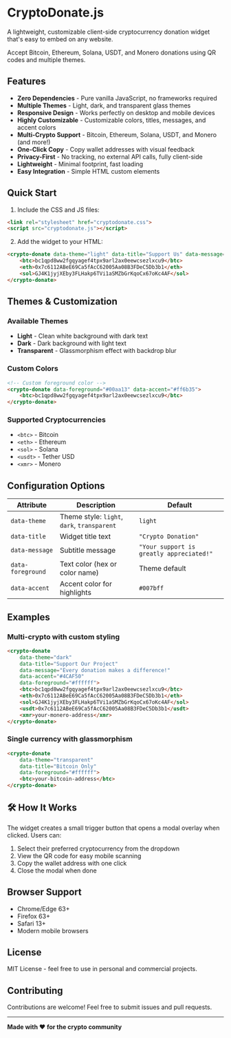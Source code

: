 # CryptoDonate.js

A lightweight, customizable client-side cryptocurrency donation widget that's easy to embed on any website.

Accept Bitcoin, Ethereum, Solana, USDT, and Monero donations using QR codes and multiple themes.

## Features

- **Zero Dependencies** - Pure vanilla JavaScript, no frameworks required
- **Multiple Themes** - Light, dark, and transparent glass themes
- **Responsive Design** - Works perfectly on desktop and mobile devices
- **Highly Customizable** - Customizable colors, titles, messages, and accent colors
- **Multi-Crypto Support** - Bitcoin, Ethereum, Solana, USDT, and Monero (and more!)
- **One-Click Copy** - Copy wallet addresses with visual feedback
- **Privacy-First** - No tracking, no external API calls, fully client-side
- **Lightweight** - Minimal footprint, fast loading
- **Easy Integration** - Simple HTML custom elements

## Quick Start

1. Include the CSS and JS files:
```html
<link rel="stylesheet" href="cryptodonate.css">
<script src="cryptodonate.js"></script>
```

2. Add the widget to your HTML:
```html
<crypto-donate data-theme="light" data-title="Support Us" data-message="Your donations help us grow!">
    <btc>bc1qpd8ww2fgqyagef4tpx9arl2ax0eewcsezlxcu9</btc>
    <eth>0x7c6112ABeE69Ca5fAcC62005Aa08B3FDeC5Db3b1</eth>
    <sol>GJ4K1jyjXEby3FLHakp6TVi1aSMZbGrKqoCx67oKc4AF</sol>
</crypto-donate>
```

## Themes & Customization

### Available Themes
- **Light** - Clean white background with dark text
- **Dark** - Dark background with light text
- **Transparent** - Glassmorphism effect with backdrop blur

### Custom Colors
```html
<!-- Custom foreground color -->
<crypto-donate data-foreground="#00aa13" data-accent="#ff6b35">
    <btc>bc1qpd8ww2fgqyagef4tpx9arl2ax0eewcsezlxcu9</btc>
</crypto-donate>
```

### Supported Cryptocurrencies
- `<btc>` - Bitcoin
- `<eth>` - Ethereum  
- `<sol>` - Solana
- `<usdt>` - Tether USD
- `<xmr>` - Monero

## Configuration Options

| Attribute | Description | Default |
|-----------|-------------|---------|
| `data-theme` | Theme style: `light`, `dark`, `transparent` | `light` |
| `data-title` | Widget title text | `"Crypto Donation"` |
| `data-message` | Subtitle message | `"Your support is greatly appreciated!"` |
| `data-foreground` | Text color (hex or color name) | Theme default |
| `data-accent` | Accent color for highlights | `#007bff` |

## Examples

### Multi-crypto with custom styling
```html
<crypto-donate 
    data-theme="dark" 
    data-title="Support Our Project" 
    data-message="Every donation makes a difference!"
    data-accent="#4CAF50"
    data-foreground="#ffffff">
    <btc>bc1qpd8ww2fgqyagef4tpx9arl2ax0eewcsezlxcu9</btc>
    <eth>0x7c6112ABeE69Ca5fAcC62005Aa08B3FDeC5Db3b1</eth>
    <sol>GJ4K1jyjXEby3FLHakp6TVi1aSMZbGrKqoCx67oKc4AF</sol>
    <usdt>0x7c6112ABeE69Ca5fAcC62005Aa08B3FDeC5Db3b1</usdt>
    <xmr>your-monero-address</xmr>
</crypto-donate>
```

### Single currency with glassmorphism
```html
<crypto-donate 
    data-theme="transparent" 
    data-title="Bitcoin Only" 
    data-foreground="#ffffff">
    <btc>your-bitcoin-address</btc>
</crypto-donate>
```

## 🛠️ How It Works

The widget creates a small trigger button that opens a modal overlay when clicked. Users can:
1. Select their preferred cryptocurrency from the dropdown
2. View the QR code for easy mobile scanning
3. Copy the wallet address with one click
4. Close the modal when done

## Browser Support

- Chrome/Edge 63+
- Firefox 63+
- Safari 13+
- Modern mobile browsers

## License

MIT License - feel free to use in personal and commercial projects.

## Contributing

Contributions are welcome! Feel free to submit issues and pull requests.

---

**Made with ❤️ for the crypto community**